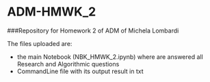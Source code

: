 # ADM-HMWK_2

###Repository for Homework 2 of ADM of Michela Lombardi

The files uploaded are:
- the main Notebook (NBK_HMWK_2.ipynb) where are answered all Research and Algorithmic questions
- CommandLine file with its output result in txt
